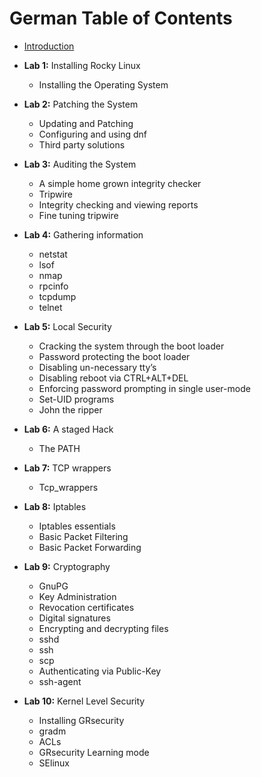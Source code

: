 # German Table of Contents

- [Introduction](introduction.md)

- **Lab 1:** Installing Rocky Linux
   - Installing the Operating System

- **Lab 2:** Patching the System
  - Updating and Patching
  - Configuring and using dnf
  - Third party solutions

- **Lab 3:** Auditing the System
  - A simple home grown integrity checker
  - Tripwire
  - Integrity checking and viewing reports
  - Fine tuning tripwire

- **Lab 4:** Gathering information
  - netstat
  - lsof
  - nmap
  - rpcinfo
  - tcpdump
  - telnet

- **Lab 5:** Local Security
  - Cracking  the system through the boot loader
  - Password protecting the boot loader
  - Disabling un-necessary tty’s
  - Disabling  reboot via  CTRL+ALT+DEL
  - Enforcing password prompting in single user-mode
  - Set-UID programs
  - John the ripper

- **Lab 6:** A staged Hack
  - The PATH

- **Lab 7:** TCP wrappers
  - Tcp_wrappers

- **Lab 8:** Iptables
  - Iptables essentials
  - Basic Packet Filtering
  - Basic Packet Forwarding

- **Lab 9:** Cryptography
  - GnuPG
  - Key Administration
  - Revocation certificates
  - Digital signatures
  - Encrypting and decrypting files
  - sshd
  - ssh
  - scp
  - Authenticating via Public-Key
  - ssh-agent

- **Lab 10:** Kernel Level Security
  - Installing GRsecurity
  - gradm
  - ACLs
  - GRsecurity Learning mode
  - SElinux
